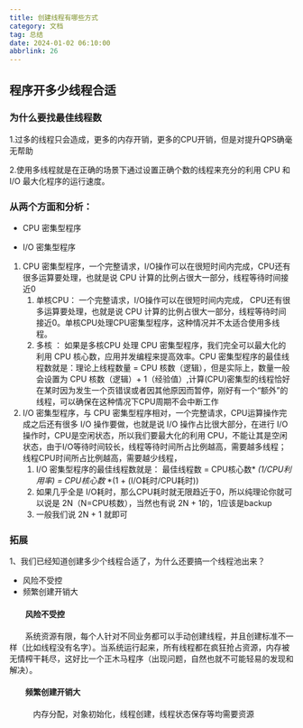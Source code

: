 ```yaml
---
title: 创建线程有哪些方式
category: 文档
tag: 总结
date: 2024-01-02 06:10:00
abbrlink: 26
---
```

## 程序开多少线程合适

### **为什么要找最佳线程数**

1.过多的线程只会造成，更多的内存开销，更多的CPU开销，但是对提升QPS确毫无帮助

2.使用多线程就是在正确的场景下通过设置正确个数的线程来充分的利用 CPU 和 I/O 最大化程序的运行速度。

### 从两个方面和分析：

- CPU 密集型程序

- I/O 密集型程序

  

1. CPU 密集型程序，一个完整请求，I/O操作可以在很短时间内完成，CPU还有很多运算要处理，也就是说 CPU 计算的比例占很大一部分，线程等待时间接近0   
   1. 单核CPU： 一个完整请求，I/O操作可以在很短时间内完成， CPU还有很多运算要处理，也就是说 CPU 计算的比例占很大一部分，线程等待时间接近0。单核CPU处理CPU密集型程序，这种情况并不太适合使用多线程。
   1. 多核 ： 如果是多核CPU 处理 CPU 密集型程序，我们完全可以最大化的利用 CPU 核心数，应用并发编程来提高效率。CPU 密集型程序的最佳线程数就是：理论上线程数量 = CPU 核数（逻辑），但是实际上，数量一般会设置为 CPU 核数（逻辑）+ 1（经验值）,计算(CPU)密集型的线程恰好在某时因为发生一个页错误或者因其他原因而暂停，刚好有一个“额外”的线程，可以确保在这种情况下CPU周期不会中断工作
2. I/O 密集型程序，与 CPU 密集型程序相对，一个完整请求，CPU运算操作完成之后还有很多 I/O 操作要做，也就是说 I/O 操作占比很大部分，在进行 I/O 操作时，CPU是空闲状态，所以我们要最大化的利用 CPU，不能让其是空闲状态，由于I/O等待时间较长，线程等待时间所占比例越高，需要越多线程；线程CPU时间所占比例越高，需要越少线程，
   1. I/O 密集型程序的最佳线程数就是： 最佳线程数 = CPU核心数* *(1/CPU利用率) = CPU核心数* *(1 + (I/O耗时/CPU耗时))
   1. 如果几乎全是 I/O耗时，那么CPU耗时就无限趋近于0，所以纯理论你就可以说是 2N（N=CPU核数），当然也有说 2N + 1的，1应该是backup
   1. 一般我们说 2N + 1 就即可

### 拓展

1、我们已经知道创建多少个线程合适了，为什么还要搞一个线程池出来？

- 风险不受控
- 频繁创建开销大

#### 　　风险不受控

　　系统资源有限，每个人针对不同业务都可以手动创建线程，并且创建标准不一样（比如线程没有名字）。当系统运行起来，所有线程都在疯狂抢占资源，内存被无情榨干耗尽，这好比一个正木马程序（出现问题，自然也就不可能轻易的发现和解决）。

#### 　　频繁创建开销大　

　　　内存分配，对象初始化，线程创建，线程状态保存等均需要资源


